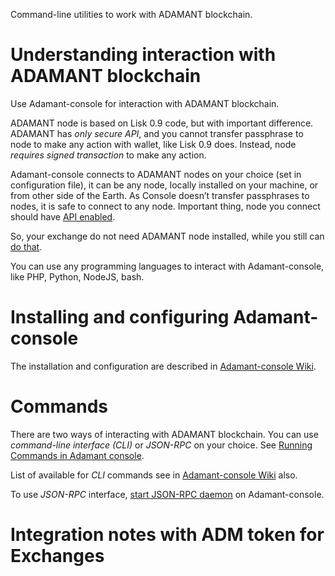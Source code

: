 
Command-line utilities to work with ADAMANT blockchain.

# Understanding interaction with ADAMANT blockchain

Use Adamant-console for interaction with ADAMANT blockchain. 

ADAMANT node is based on Lisk 0.9 code, but with important difference. ADAMANT has *only secure API*, and you cannot transfer passphrase to node to make any action with wallet, like Lisk 0.9 does. Instead, node *requires signed transaction* to make any action.

Adamant-console connects to ADAMANT nodes on your choice (set in configuration file), it can be any node, locally installed on your machine, or from other side of the Earth. As Console doesn’t transfer passphrases to nodes, it is safe to connect to any node. Important thing, node you connect should have [API enabled](https://medium.com/adamant-im/how-to-run-your-adamant-node-on-ubuntu-990e391e8fcc#fe7e).

So, your exchange do not need ADAMANT node installed, while you still can [do that](https://medium.com/adamant-im/how-to-run-your-adamant-node-on-ubuntu-990e391e8fcc).

You can use any programming languages to interact with Adamant-console, like PHP, Python, NodeJS, bash.

# Installing and configuring Adamant-console

The installation and configuration are described in [Adamant-console Wiki](https://github.com/Adamant-im/adamant-console/wiki/Installation-and-configuration).

# Commands

There are two ways of interacting with ADAMANT blockchain. You can use *command-line interface (CLI)* or *JSON-RPC* on your choice. See [Running Commands in Adamant console](https://github.com/Adamant-im/adamant-console/wiki/Running-Commands-in-Adamant-console).

List of available for *CLI* commands see in [Adamant-console Wiki](https://github.com/Adamant-im/adamant-console/wiki/Available-Commands) also.

To use *JSON-RPC* interface, [start JSON-RPC daemon](https://github.com/Adamant-im/adamant-console/wiki/JSON-RPC) on Adamant-console.

# Integration notes with ADM token for Exchanges

